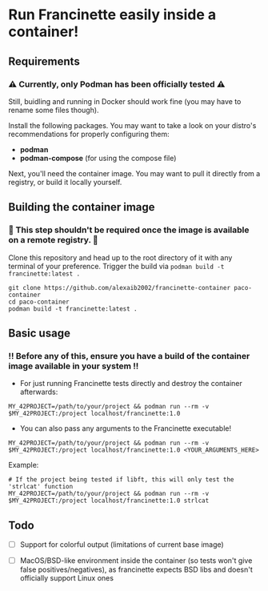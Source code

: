 # Run Francinette easily inside a container!

## Requirements
### ⚠️ Currently, only Podman has been officially tested ⚠️
Still, buidling and running in Docker should work fine (you may have to rename some files though).

Install the following packages. You may want to take a look on your distro's recommendations for properly configuring them:

- **podman**
- **podman-compose** (for using the compose file)

Next, you'll need the container image. You may want to pull it directly from a registry, or build it locally yourself.

## Building the container image

### 🐋 This step shouldn't be required once the image is available on a remote registry. 🐋

Clone this repository and head up to the root directory of it with any terminal of your preference. Trigger the build via `podman build -t francinette:latest .`

```
git clone https://github.com/alexaib2002/francinette-container paco-container
cd paco-container
podman build -t francinette:latest .
```

## Basic usage

### ‼️ Before any of this, ensure you have a build of the container image available in your system ‼️

* For just running Francinette tests directly and destroy the container afterwards:

```
MY_42PROJECT=/path/to/your/project && podman run --rm -v $MY_42PROJECT:/project localhost/francinette:1.0
```

* You can also pass any arguments to the Francinette executable!

```
MY_42PROJECT=/path/to/your/project && podman run --rm -v $MY_42PROJECT:/project localhost/francinette:1.0 <YOUR_ARGUMENTS_HERE>
```

Example:

```
# If the project being tested if libft, this will only test the 'strlcat' function
MY_42PROJECT=/path/to/your/project && podman run --rm -v $MY_42PROJECT:/project localhost/francinette:1.0 strlcat
```

## Todo

- [ ] Support for colorful output (limitations of current base image)
- [ ] MacOS/BSD-like environment inside the container (so tests won't give false positives/negatives), as francinette expects BSD libs and doesn't officially support Linux ones

